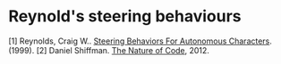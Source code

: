 # Reynold's steering behaviours
[1] Reynolds, Craig W.. [Steering Behaviors For Autonomous Characters](https://www.semanticscholar.org/paper/Steering-Behaviors-For-Autonomous-Characters-Reynolds/9d19157fa8da0a7d216f44d6a45a73b59b6da23f). (1999).
[2] Daniel Shiffman. [The Nature of Code](https://natureofcode.com/book/), 2012.

